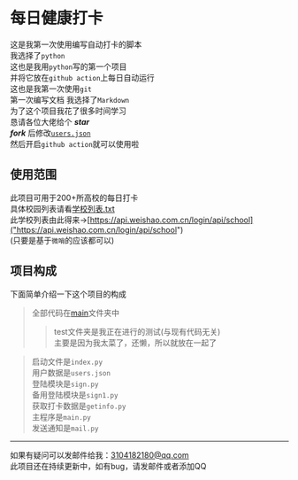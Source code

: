 # 每日健康打卡

这是我第一次使用编写自动打卡的脚本  
我选择了`python`  
这也是我用`python`写的第一个项目   
并将它放在`github action`上每日自动运行  
这也是我第一次使用`git`  
第一次编写文档
我选择了`Markdown`   
为了这个项目我花了很多时间学习  
恳请各位大佬给个 ***star***  
***fork*** 后修改[`users.json`]("https://github.com/xsk666/autopost/main/users.json")  
然后开启`github action`就可以使用啦  


## 使用范围  
此项目可用于200+所高校的每日打卡   
具体校园列表请看[学校列表.txt]("https://github.com/xsk666/autopost/学校列表.txt")  
此学校列表由此得来->[https://api.weishao.com.cn/login/api/school]("https://api.weishao.com.cn/login/api/school")   
(只要是基于`微哨`的应该都可以)

## 项目构成  

下面简单介绍一下这个项目的构成  
>全部代码在[main]("https://github.com/xsk666/autopost/main/")文件夹中
>> test文件夹是我正在进行的测试(与现有代码无关)  
>> 主要是因为我太菜了，还懒，所以就放在一起了

> 启动文件是`index.py`  
> 用户数据是`users.json`  
> 登陆模块是`sign.py`   
> 备用登陆模块是`sign1.py`  
> 获取打卡数据是`getinfo.py`  
> 主程序是`main.py`  
> 发送通知是`mail.py`  
---  
如果有疑问可以发邮件给我：3104182180@qq.com  
此项目还在持续更新中，如有bug，请发邮件或者添加QQ